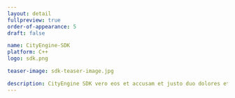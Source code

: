 ```yaml
---
layout: detail
fullpreview: true
order-of-appearance: 5
draft: false

name: CityEngine-SDK
platform: C++
logo: sdk.png

teaser-image: sdk-teaser-image.jpg

description: CityEngine SDK vero eos et accusam et justo duo dolores et ea rebum. Stet clita kasd gubergren, no sea takimata sanctus est Lorem ipsum dolor sit amet.. At vero eos et accusam et justo duo dolores et ea rebum. Stet clita kasd gubergren, no sea takimata sanctus est Lorem ipsum dolor sit amet. Lorem ipsum dolor sit amet, consetetur sadipscing elitr, sed diam nonumy eirmod tempor invidunt ut labore et dolore magna aliquyam erat, sed diam voluptua.  
---
```

